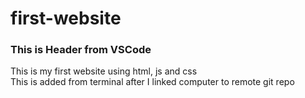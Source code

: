 # first-website

### This is Header from VSCode
This is my first website using  html, js and css <br>
This is added from terminal after I linked computer to remote git repo
